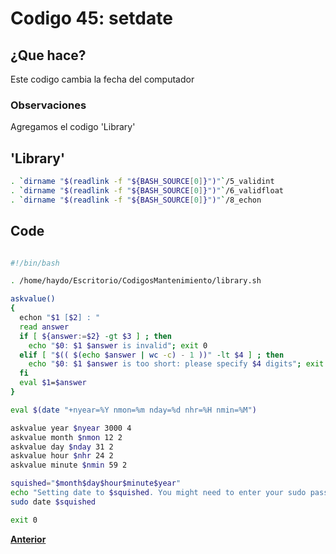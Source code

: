 # Codigo 45: setdate

## ¿Que hace?
Este codigo cambia la fecha del computador

### **Observaciones**
Agregamos el codigo 'Library'

## 'Library'
```bash
. `dirname "$(readlink -f "${BASH_SOURCE[0]}")"`/5_validint
. `dirname "$(readlink -f "${BASH_SOURCE[0]}")"`/6_validfloat
. `dirname "$(readlink -f "${BASH_SOURCE[0]}")"`/8_echon
```


## Code
```bash

#!/bin/bash

. /home/haydo/Escritorio/CodigosMantenimiento/library.sh

askvalue()
{
  echon "$1 [$2] : "
  read answer
  if [ ${answer:=$2} -gt $3 ] ; then
    echo "$0: $1 $answer is invalid"; exit 0
  elif [ "$(( $(echo $answer | wc -c) - 1 ))" -lt $4 ] ; then
    echo "$0: $1 $answer is too short: please specify $4 digits"; exit 0
  fi
  eval $1=$answer  
}

eval $(date "+nyear=%Y nmon=%m nday=%d nhr=%H nmin=%M")

askvalue year $nyear 3000 4
askvalue month $nmon 12 2
askvalue day $nday 31 2
askvalue hour $nhr 24 2
askvalue minute $nmin 59 2

squished="$month$day$hour$minute$year"
echo "Setting date to $squished. You might need to enter your sudo password:"
sudo date $squished

exit 0
```
**[Anterior](https://github.com/SPM-UPVictoria/test-git-itsHaydo)**
